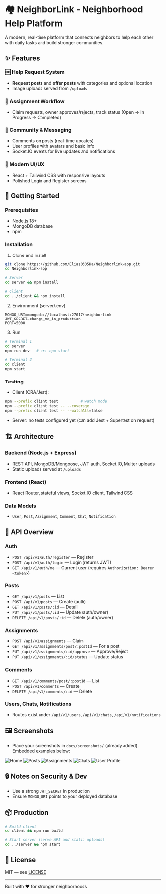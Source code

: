 # 🏘️ NeighborLink - Neighborhood Help Platform

A modern, real-time platform that connects neighbors to help each other with daily tasks and build stronger communities.

## ✨ Features

### 🆘 Help Request System
- **Request posts** and **offer posts** with categories and optional location
- Image uploads served from `/uploads`

### 🤝 Assignment Workflow
- Claim requests, owner approves/rejects, track status (Open → In Progress → Completed)

### 💬 Community & Messaging
- Comments on posts (real-time updates)
- User profiles with avatars and basic info
- Socket.IO events for live updates and notifications

### 📱 Modern UI/UX
- React + Tailwind CSS with responsive layouts
- Polished Login and Register screens

## 🚀 Getting Started

### Prerequisites
- Node.js 18+
- MongoDB database
- npm

### Installation

1) Clone and install
```bash
git clone https://github.com/Elias0305Ha/Neighborlink-app.git
cd Neighborlink-app

# Server
cd server && npm install

# Client
cd ../client && npm install
```

2) Environment (server/.env)
```env
MONGO_URI=mongodb://localhost:27017/neighborlink
JWT_SECRET=change_me_in_production
PORT=5000
```

3) Run
```bash
# Terminal 1
cd server
npm run dev   # or: npm start

# Terminal 2
cd client
npm start
```

### Testing
- Client (CRA/Jest):
```bash
npm --prefix client test          # watch mode
npm --prefix client test -- --coverage
npm --prefix client test -- --watchAll=false
```
- Server: no tests configured yet (can add Jest + Supertest on request)

## 🏗️ Architecture

### Backend (Node.js + Express)
- REST API, MongoDB/Mongoose, JWT auth, Socket.IO, Multer uploads
- Static uploads served at `/uploads`

### Frontend (React)
- React Router, stateful views, Socket.IO client, Tailwind CSS

### Data Models
- `User`, `Post`, `Assignment`, `Comment`, `Chat`, `Notification`

## 🔧 API Overview

### Auth
- `POST /api/v1/auth/register` — Register
- `POST /api/v1/auth/login` — Login (returns JWT)
- `GET /api/v1/auth/me` — Current user (requires `Authorization: Bearer <token>`) 

### Posts
- `GET /api/v1/posts` — List
- `POST /api/v1/posts` — Create (auth)
- `GET /api/v1/posts/:id` — Detail
- `PUT /api/v1/posts/:id` — Update (auth/owner)
- `DELETE /api/v1/posts/:id` — Delete (auth/owner)

### Assignments
- `POST /api/v1/assignments` — Claim
- `GET /api/v1/assignments/post/:postId` — For a post
- `PUT /api/v1/assignments/:id/approve` — Approve/Reject
- `PUT /api/v1/assignments/:id/status` — Update status

### Comments
- `GET /api/v1/comments/post/:postId` — List
- `POST /api/v1/comments` — Create
- `DELETE /api/v1/comments/:id` — Delete

### Users, Chats, Notifications
- Routes exist under `/api/v1/users`, `/api/v1/chats`, `/api/v1/notifications`

## 🖼️ Screenshots
- Place your screenshots in `docs/screenshots/` (already added). Embedded examples below:

![Home](docs/screenshots/Home%20Page_1.png)
![Posts](docs/screenshots/posts.png)
![Assignments](docs/screenshots/assignments%20page.png)
![Chats](docs/screenshots/chat1.png)
![User Profile](docs/screenshots/user_profile.png)

## 🔒 Notes on Security & Dev
- Use a strong `JWT_SECRET` in production
- Ensure `MONGO_URI` points to your deployed database

## 📦 Production
```bash
# Build client
cd client && npm run build

# Start server (serve API and static uploads)
cd ../server && npm start
```

## 📝 License
MIT — see [LICENSE](LICENSE)

---

Built with ❤️ for stronger neighborhoods
